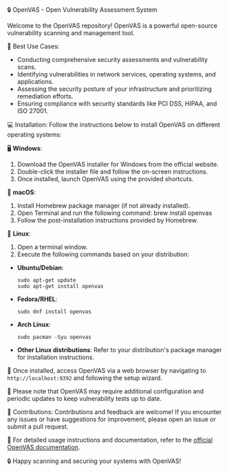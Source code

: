 🔒 OpenVAS - Open Vulnerability Assessment System

Welcome to the OpenVAS repository! OpenVAS is a powerful open-source vulnerability scanning and management tool.

🎯 Best Use Cases:
- Conducting comprehensive security assessments and vulnerability scans.
- Identifying vulnerabilities in network services, operating systems, and applications.
- Assessing the security posture of your infrastructure and prioritizing remediation efforts.
- Ensuring compliance with security standards like PCI DSS, HIPAA, and ISO 27001.

💻 Installation:
Follow the instructions below to install OpenVAS on different operating systems:

🖥️ **Windows**:
1. Download the OpenVAS installer for Windows from the official website.
2. Double-click the installer file and follow the on-screen instructions.
3. Once installed, launch OpenVAS using the provided shortcuts.

🍎 **macOS**:
1. Install Homebrew package manager (if not already installed).
2. Open Terminal and run the following command: brew install openvas
3. Follow the post-installation instructions provided by Homebrew.

🐧 **Linux**:
1. Open a terminal window.
2. Execute the following commands based on your distribution:
- **Ubuntu/Debian**:
  ```
  sudo apt-get update
  sudo apt-get install openvas
  ```
- **Fedora/RHEL**:
  ```
  sudo dnf install openvas
  ```
- **Arch Linux**:
  ```
  sudo pacman -Syu openvas
  ```
- **Other Linux distributions**:
  Refer to your distribution's package manager for installation instructions.

🚀 Once installed, access OpenVAS via a web browser by navigating to `http://localhost:9392` and following the setup wizard.

📝 Please note that OpenVAS may require additional configuration and periodic updates to keep vulnerability tests up to date.

🤝 Contributions:
Contributions and feedback are welcome! If you encounter any issues or have suggestions for improvement, please open an issue or submit a pull request.

📖 For detailed usage instructions and documentation, refer to the [official OpenVAS documentation](https://openvas.org/documentation.html).

🔒 Happy scanning and securing your systems with OpenVAS!
